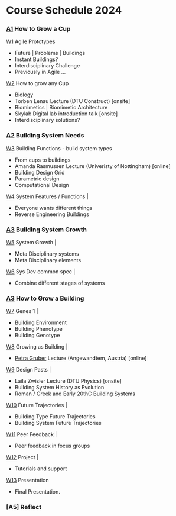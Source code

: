 # Course Schedule  2024


### [A1] How to Grow a Cup

[W1](Agile/Schedule/01)  Agile Prototypes
* Future | Problems | Buildings
* Instant Buildings?
* Interdisciplinary Challenge
* Previously in Agile ...

[W2](Agile/Schedule/02)  How to grow any Cup
* Biology
* Torben Lenau Lecture (DTU Construct) [onsite]
* Biomimetics | Biomimetic Architecture
* Skylab Digital lab introduction talk [onsite]
* Interdisciplinary solutions?

### [A2] Building System Needs

[W3](Agile/Schedule/03) Building Functions - build system types
* From cups to buildings
* Amanda Rasmussen Lecture (Univeristy of Nottingham) [online]
* Building Design Grid
* Parametric design
* Computational Design

[W4](Agile/Schedule/04) System Features / Functions |
* Everyone wants different things
* Reverse Engineering Buildings

### [A3] Building System Growth

[W5](Agile/Schedule/05) System Growth |
* Meta Disciplinary systems
* Meta Disciplinary elements

[W6](Agile/Schedule/06) Sys Dev common spec |
* Combine different stages of systems

### [A3] How to Grow a Building

[W7](Agile/Schedule/07) Genes 1 |
* Building Environment
* Building Phenotype
* Building Genotype

[W8](Agile/Schedule/08) Growing as Building |
* [Petra Gruber] Lecture (Angewandtem, Austria) [online]

[W9](Agile/Schedule/09) Design Pasts |
* Laila Zwisler Lecture (DTU Physics)  [onsite]
* Building System History as Evolution
* Roman / Greek and Early 20thC Building Systems

[W10](Agile/Schedule/10) Future Trajectories |
* Building Type Future Trajectories
* Building System Future Trajectories

[W11](Agile/Schedule/11) Peer Feedback |
* Peer feedback in focus groups
  
[W12](Agile/Schedule/12) Project |
* Tutorials and support

[W13](Agile/Schedule/13) Presentation
* Final Presentation.

### [A5] Reflect

<!-- LINKS -->
[Petra Gruber]: https://ioa.angewandte.at/news/petra-gruber-appointed-head-of-the-i-oa-department-of-building-construction-at-the-angewandte

[A1]: Agile/Assignments/A1
[A2]: Agile/Assignments/A2
[A3]: Agile/Assignments/A3
[A4]: Agile/Assignments/A4
[BIM]: /41934/Concepts/BIM
